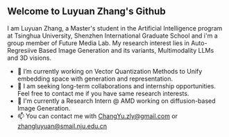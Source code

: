 ## Welcome to Luyuan Zhang's Github
I am Luyuan Zhang, a Master's student in the Artificial Intelligence program at Tsinghua University, Shenzhen International Graduate School and i'm a group member of Future Media Lab. My research interest lies in Auto-Regresiive Based Image Generation and its variants, Multimodality LLMs and 3D visions.

- 🔭 I’m currently working on Vector Quantization Methods to Unify embedding space with generation and representation.
- 🌱 I am seeking long-term collaborations and internship opportunities. Feel free to contact me if you have same research interests.
- 💼 I'm currently a Research Intern @ AMD working on diffusion-based Image Generation.
- 📫 You can contact me with ChangYu.zly@gmail.com or zhangluyuan@smail.nju.edu.cn


